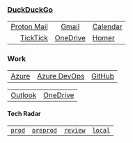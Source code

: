 ### <a href="https://start.duckduckgo.com/" target="_blank">DuckDuckGo</a>

|                                                                  |                                                                   |                                                                      |
| ---------------------------------------------------------------: | :---------------------------------------------------------------: | :------------------------------------------------------------------- |
| <a href="https://mail.proton.me" target="_blank">Proton Mail</a> |   <a href="https://mail.google.com" target="\_blank">Gmail</a>    | <a href="https://calendar.google.com" target="\_blank">Calendar</a>  |
|  <a href="https://www.ticktick.com" target="_blank">TickTick</a> | <a href="https://onedrive.live.com" target="\_blank">OneDrive</a> | <a href="https://start.wu-tang-lan.party" target="\_blank">Homer</a> |

### Work

|                                                                                     |                                                                             |                                                                           |
| ----------------------------------------------------------------------------------: | :-------------------------------------------------------------------------: | :------------------------------------------------------------------------ |
| <a href="https://portal.azure.com/#browse/resourcegroups" target="_blank">Azure</a> | <a href="https://dev.azure.com/AVEVA-VSTS" target="_blank">Azure DevOps</a> | <a href="https://github.com/enterprises/aveva" target="_blank">GitHub</a> |

|                                                                  |                                                                         |
| ---------------------------------------------------------------: | :---------------------------------------------------------------------- |
| <a href="https://outlook.office.com" target="_blank">Outlook</a> | <a href="https://aveva-my.sharepoint.com" target="\_blank">OneDrive</a> |

#### Tech Radar

|                                                                                         |                                                                                                               |                                                                                                             |                                                              |
| --------------------------------------------------------------------------------------: | :-----------------------------------------------------------------------------------------------------------: | :---------------------------------------------------------------------------------------------------------- | :----------------------------------------------------------- |
| <a href="https://ashy-water-00da7b803.5.azurestaticapps.net" target="_blank">`prod`</a> | <a href="https://ashy-water-00da7b803-preprod.westeurope.5.azurestaticapps.net" target="_blank">`preprod`</a> | <a href="https://ashy-water-00da7b803-review.westeurope.5.azurestaticapps.net" target="_blank">`review`</a> | <a href="http://localhost:3000/" target="_blank">`local`</a> |
